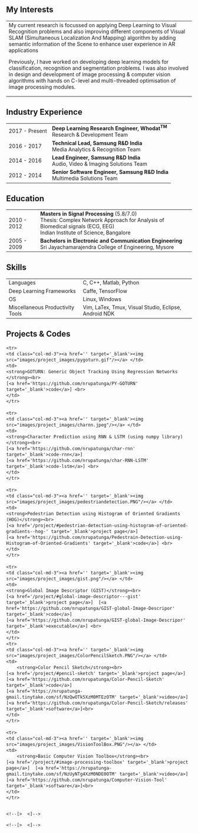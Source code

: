 ## My Interests
<table class="table table-hover">
<td class='col-md-3'>
My current research is focussed on applying Deep Learning to Visual
Recognition problems and also improving different components
of Visual SLAM (Simultaneous Localization And Mapping) algorithm by
adding semantic information of the Scene to enhance user experience in
AR applications

Previously, I have worked on developing deep learning models for
classification, recognition and segmentation problems. I was also
involved in design and development of image processing & computer vision
algorithms with hands on C-level and multi-threaded optimisation of
image processing modules.
</td>
</table>

## Industry Experience
<table class="table table-hover"> 
<tr>
  <td class='col-md-3'>2017 - Present</td>
  <td>
    <strong>Deep Learning Research Engineer, Whodat<sup>TM</sup></strong>
    <br>
    Research & Development Team
  </td>
</tr>

<tr>
  <td class='col-md-3'>2016 - 2017</td>
  <td>
    <strong>Technical Lead, Samsung R&D India</strong>
    <br>
    Media Analytics & Recognition Team
  </td>
</tr>
<tr>
  <td class='col-md-3'>2014 - 2016</td>
  <td>
    <strong>Lead Engineer, Samsung R&D India</strong> <br>
    Audio, Video & Imaging Solutions Team
  </td>
</tr>
<tr>
  <td class='col-md-3'>2012 - 2014</td>
  <td>
    <strong>Senior Software Engineer, Samsung R&D India</strong>
    <br>
    Multimedia Solutions Team
  </td>
</tr>
</table>

## Education
<table class="table table-hover">
  <tr>
    <td class="col-md-3">2010 - 2012</td>
    <td>
        <strong>Masters in Signal Processing</strong>
	(5.8/7.0)
        <br>
	Thesis: Complex Network Approach for Analysis of
	Biomedical signals (ECG, EEG)
        <br>
      Indian Institute of Science, Bangalore
    </td>
  </tr>
  <tr>
    <td class="col-md-3">2005 - 2009</td>
    <td>
        <strong>Bachelors in Electronic and Communication Engineering</strong>
        <br>
	Sri Jayachamarajendra College of Engineering, Mysore
    </td>
  </tr>
</table>

## Skills
<table class="table table-hover">
<tr>
  <td class='col-md-2'>Languages</td>
  <td markdown="1">
  C, C++, Matlab, Python
  </td>
</tr>
<tr>
  <td class='col-md-2'>Deep Learning Frameworks</td>
  <td markdown="1">
  Caffe, TensorFlow
  </td>
</tr>
<tr>
  <td class='col-md-2'>OS</td>
  <td markdown="1">
  Linux, Windows
  </td>
</tr>
<tr>
  <td class='col-md-2'>Miscellaneous Productivity Tools</td>
  <td markdown="1">
  Vim, LaTex, Tmux, Visual Studio, Eclipse, Android NDK
  </td>
</tr>
</table>

## Projects & Codes

<table class="table table-hover">

    <tr>
    <td class="col-md-3"><a href='' target='_blank'><img src="images/project_images/pygoturn.gif"/></a> </td>
    <td>
    <strong>GOTURN: Generic Object Tracking Using Regression Networks </strong><br>
    [<a href='https://github.com/nrupatunga/PY-GOTURN' target='_blank'>code</a>] <br>
    </td>
    </tr>

    <tr>
    <td class="col-md-3"><a href='' target='_blank'><img src="images/project_images/charnn.jpeg"/></a> </td>
    <td>
    <strong>Character Prediction using RNN & LSTM (using numpy library)</strong><br>
    [<a href='https://github.com/nrupatunga/char-rnn' target='_blank'>code-rnn</a>]
    [<a href='https://github.com/nrupatunga/char-RNN-LSTM' target='_blank'>code-lstm</a>] <br>
    </td>
    </tr>

    <tr>
    <td class="col-md-3"><a href='' target='_blank'><img src="images/project_images/pedestriandetection.PNG"/></a> </td>
    <td>
    <strong>Pedestrian Detection using Histogram of Oriented Gradients (HOG)</strong><br>
    [<a href='/project/#pedestrian-detection-using-histogram-of-oriented-gradients--hog-' target='_blank'>project page</a>] 
    [<a href='https://github.com/nrupatunga/Pedestrain-Detection-using-Histogram-of-Oriented-Gradients' target='_blank'>code</a>] <br>
    </td>
    </tr>
    
    <tr>
    <td class="col-md-3"><a href='' target='_blank'><img src="images/project_images/gist.png"/></a> </td>
    <td>
    <strong>Global Image Descriptor (GIST)</strong><br>
    [<a href='/project/#global-image-descriptor---gist' target='_blank'>project page</a>]  [<a href='https://github.com/nrupatunga/GIST-global-Image-Descripor' target='_blank'>code</a>]
    [<a href='https://github.com/nrupatunga/GIST-global-Image-Descripor' target='_blank'>executable</a>] <br>
    </td>
    </tr>
    <tr>
    <td class="col-md-3"><a href='' target='_blank'><img src="images/project_images/ColorPencilSketch.PNG"/></a> </td>
    <td>
        <strong>Color Pencil Sketch</strong><br>
	[<a href='/project/#pencil-sketch' target='_blank'>project page</a>]  [<a href='https://github.com/nrupatunga/Color-Pencil-Sketch' target='_blank'>code</a>]
	[<a href='https://nrupatunga-gmail.tinytake.com/sf/NzQwOTk5XzM0MTEzOTM' target='_blank'>video</a>]
	[<a href='https://github.com/nrupatunga/Color-Pencil-Sketch/releases' target='_blank'>software</a>]<br>
    </td>
    </tr>
    
    <tr>
    <td class="col-md-3"><a href='' target='_blank'><img src="images/project_images/VisionToolBox.PNG"/></a> </td>
    <td>
        <strong>Basic Computer Vision Toolbox</strong><br>
	[<a href='/project/#image-processing-toolbox' target='_blank'>project page</a>]  [<a href='https://nrupatunga-gmail.tinytake.com/sf/NzUyNTg4XzM0NDE0OTM' target='_blank'>video</a>]
	[<a href='https://github.com/nrupatunga/Computer-Vision-Tool' target='_blank'>software</a>]<br>
    </td>
    </tr>
</table>


 <!--+ Linear Algebra-->
 <!--+ Probability & Random Process-->
 <!--+ Detection & Estimation Theory-->
 <!--+ Speech Information Processing-->
 <!--+ Biomedical Signal Processing-->
 <!--+ Digital Image Processing-->
<!--+ Learning from Data, Yaser S. Abu-Mostafa-->
<!--+ Machine Learning, Andrew Ng-->
<!--+ CS231, Stanford-->
<!--+ Probabistic Graphical Models, Daphne Koller [<a href='https://www.coursera.org/account/accomplishments/certificate/72PXZST3HH6Y' target='_blank'>Certificate-Part-1</a>]-->

<!--<table class="table table-hover">-->
<!--<tr>-->
  <!--<td class='col-md-2'>2016</td>-->
  <!--<td>-->
  <!--Employee of the Month Award-->
    <!--[>  <]-->
  <!--</td>-->
<!--</tr>-->
<!--<tr>-->
  <!--<td class='col-md-2'>2014</td>-->
  <!--<td>-->
  <!--Recognition for contribution to Touch Focus solution (USP in Galaxy S5)-->
    <!--[>  <]-->
  <!--</td>-->
<!--</tr>-->
<!--</table>-->
